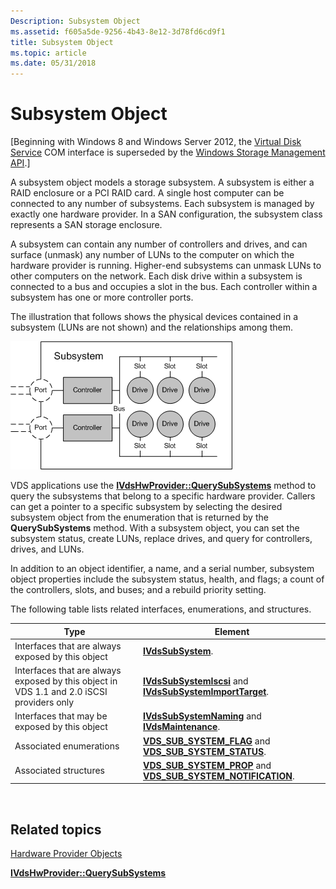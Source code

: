 ```yaml
---
Description: Subsystem Object
ms.assetid: f605a5de-9256-4b43-8e12-3d78fd6cd9f1
title: Subsystem Object
ms.topic: article
ms.date: 05/31/2018
---
```


# Subsystem Object

\[Beginning with Windows 8 and Windows Server 2012, the [Virtual Disk Service](virtual-disk-service-portal.md) COM interface is superseded by the [Windows Storage Management API](https://docs.microsoft.com/previous-versions/windows/desktop/stormgmt/windows-storage-management-api-portal).\]

A subsystem object models a storage subsystem. A subsystem is either a RAID enclosure or a PCI RAID card. A single host computer can be connected to any number of subsystems. Each subsystem is managed by exactly one hardware provider. In a SAN configuration, the subsystem class represents a SAN storage enclosure.

A subsystem can contain any number of controllers and drives, and can surface (unmask) any number of LUNs to the computer on which the hardware provider is running. Higher-end subsystems can unmask LUNs to other computers on the network. Each disk drive within a subsystem is connected to a bus and occupies a slot in the bus. Each controller within a subsystem has one or more controller ports.

The illustration that follows shows the physical devices contained in a subsystem (LUNs are not shown) and the relationships among them.

![](images/vdssubsystem.png)

VDS applications use the [**IVdsHwProvider::QuerySubSystems**](/windows/desktop/api/Vds/nf-vds-ivdshwprovider-querysubsystems) method to query the subsystems that belong to a specific hardware provider. Callers can get a pointer to a specific subsystem by selecting the desired subsystem object from the enumeration that is returned by the **QuerySubSystems** method. With a subsystem object, you can set the subsystem status, create LUNs, replace drives, and query for controllers, drives, and LUNs.

In addition to an object identifier, a name, and a serial number, subsystem object properties include the subsystem status, health, and flags; a count of the controllers, slots, and buses; and a rebuild priority setting.

The following table lists related interfaces, enumerations, and structures.



| Type                                                                                      | Element                                                                                                                          |
|-------------------------------------------------------------------------------------------|----------------------------------------------------------------------------------------------------------------------------------|
| Interfaces that are always exposed by this object                                         | [**IVdsSubSystem**](/windows/desktop/api/Vds/nn-vds-ivdssubsystem).                                                                                          |
| Interfaces that are always exposed by this object in VDS 1.1 and 2.0 iSCSI providers only | [**IVdsSubSystemIscsi**](/windows/desktop/api/Vds/nn-vds-ivdssubsystemiscsi) and [**IVdsSubSystemImportTarget**](/windows/desktop/api/Vds/nn-vds-ivdssubsystemimporttarget).             |
| Interfaces that may be exposed by this object                                             | [**IVdsSubSystemNaming**](/windows/desktop/api/Vds/nn-vds-ivdssubsystemnaming) and [**IVdsMaintenance**](/windows/desktop/api/Vds/nn-vds-ivdsmaintenance).                               |
| Associated enumerations                                                                   | [**VDS\_SUB\_SYSTEM\_FLAG**](/windows/desktop/api/Vds/ne-vds-vds_sub_system_flag) and [**VDS\_SUB\_SYSTEM\_STATUS**](/windows/desktop/api/Vds/ne-vds-vds_sub_system_status).             |
| Associated structures                                                                     | [**VDS\_SUB\_SYSTEM\_PROP**](/windows/desktop/api/Vds/ns-vds-vds_sub_system_prop) and [**VDS\_SUB\_SYSTEM\_NOTIFICATION**](/windows/desktop/api/Vds/ns-vds-vds_sub_system_notification). |



 

## Related topics

<dl> <dt>

[Hardware Provider Objects](hardware-provider-objects.md)
</dt> <dt>

[**IVdsHwProvider::QuerySubSystems**](/windows/desktop/api/Vds/nf-vds-ivdshwprovider-querysubsystems)
</dt> </dl>

 

 



